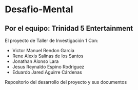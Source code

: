 # Desafio-Mental
## Por el equipo: Trinidad 5 Entertainment
El proyecto de Taller de Investigación 1
Con:
- Victor Manuel Rendon Garcia
- Rene Alexis Salinas de los Santos 
- Jonathan Alonso Lara
- Jesus Reynaldo Espino Rodriguez
- Eduardo Jared Aguirre Cárdenas




Repositorio del desarrollo del proyecto y sus documentos